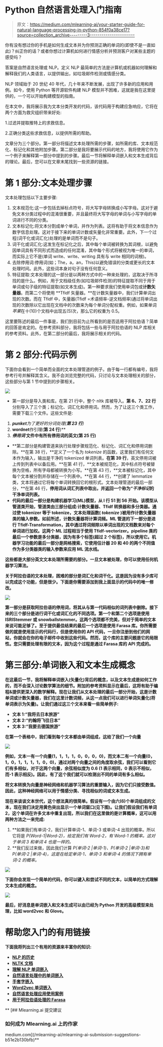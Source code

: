 # Python 自然语言处理入门指南

> 原文：<https://medium.com/mlearning-ai/your-starter-guide-for-natural-language-processing-in-python-854f0a38ce17?source=collection_archive---------3----------------------->

你有没有想过你的手机是如何生成文本并为你预测正确的单词的(即使不是一直如此)？纠正你的话？或者你想过计算机如何进行情感分析并预测客户对某些主题的感受吗？

答案是自然语言处理或 NLP。定义 NLP 最简单的方法是计算机或机器如何理解和解释我们的人类语言，以提供输出，如垃圾邮件检测或情感分类。

NLP 领域始于 20 世纪 40 年代，几十年来不断发展，出现了许多新的应用和用例。如今，使用 Python 等开源软件构建 NLP 模型并不困难，这就是我在这里提供的，一个可以开始构建模型的指南。

在本文中，我将展示我为文本分类开发的代码，该代码用于构建应急响应，它将在两个方面为救灾组织带来好处:

1.过滤并提取推特上的求救信息。

2.正确分类这些求救信息，以提供所需的帮助。

文章分为三个部分。第一部分将描述文本处理所需的步骤，如所需的库、文本规范化、标记化和其他附加步骤。第二部分是我将要展示代码的地方，我将使用它作为一个例子来解释第一部分中提到的步骤。最后一节将解释单词嵌入和文本生成背后的理论。最后，您可以在文章末尾找到一些资源的链接。

# 第 1 部分:文本处理步骤

文本处理包括以下主要步骤:

1.  文本规范化:这一步包括去掉标点符号，将大写字母转换成小写字母。这对于避免文本分类过程中的混淆很重要，并且最终将大写字母的单词与小写字母的单词进行不同的分类。
2.  文本标记化:将文本分割成单个单词，并作为列表。这将有助于将文本信息作为数字信息处理。这对于接下来的单词计数或矢量化非常重要。此外，下一个过程(词干化或词汇化)处理的是单词而不是句子。
3.  词干化或词汇化:这发生在标记化之后，其中每个单词被转换为其词根，以避免因单词具有不同形式而造成的任何混淆，其中每个形式将被视为唯一的单词，而实际上它不是(单词 write、write、writing 具有与 write 相同的词根)。
4.  去除停用词:停用词(如；The，a，an，This)以避免错误的分类或更长的文本处理时间。此外，这些词本身对句子没有任何意义。
5.  特征提取:文本处理的这一部分是以两种方式中的一种来处理的，这取决于所寻找的是什么。例如，用于文档级任务(如垃圾邮件检测)的特征提取不同于用于单词或句子级的特征提取(如文本生成)。第一种要求我们使用单词包或**计数矢量器**。而第二个将使用 **Tfidf 矢量器。**在计数矢量器中，我们计算单词出现的次数。而在 Tfidf 中，矢量器(Tfidf =术语频率-逆文档频率)通过将单词出现的次数除以它出现在文档中的次数来为每个单词分配权重。例如，如果单词*苹果*在十(10)个文档中出现五(5)次，那么它的权重为 0.5。

这里要陈述的最后一件事是，我们到目前为止所看到的是否适用于阿拉伯语？简单的回答是肯定的。在参考资料部分，我将包括一些与用于阿拉伯语的 NLP 库相关的参考资料。此外，在第二部分的最后，我将展示相关的代码。

# 第 2 部分:代码示例

下面你会看到一个简单而全面的文本处理管道的例子。由于每一行都有编号，我将参考行号并解释其含义。我不会浏览完整的代码，只讨论与文本处理相关的部分，这些部分与第 1 节中提到的步骤相关。

![](img/bcefdda6d072e47e61cba90a73361188.png)

*   第一部分是导入类和库。在第 21 行中，整个 nltk 库被导入。**第 6、7、22 行**分别导入了三个类；标记化、词汇化和停用词。然而，为了让这三个类工作，需要下载三个文件。这些文件是:

1.  ***punket****为了更好的分词处理(**第 23 行**)*
2.  ****wordnet****作引理(**第 24 行**)**
3.  *****停用词*** 文件中有所有停用词的英文(**第 25 行**)**

*   **第二部分是构建管道来执行处理步骤规范化、标记化、词汇化和停用词删除。**在第 38 行，**定义了一个名为 *tokenize* 的函数，这里我们有任何文本作为输入，输出是干净的 tokenized 单词列表。**在第 39 行**，英文停用词被上传到列表中以备后用。**在第 41 行，**文本被规范化，其中标点符号被替换为空格，所有字母都被转换为小写。**在第 43 行，**文本被标记化，其中每个文本被分割并存储在一个列表中。**在第 44 行，**创建了 lemmatize 类，文本将通过它将每个单词转换回它的根形式。文本处理管道的最后一部分，**在第 46 行，**停用词从词汇列表中取出，并返回一个称为“*干净标记*的干净单词列表。**
*   **代码的最后一部分是构建机器学习(ML)模型，从 l **行 51 到 56** 开始。该模型从管道类开始，管道类由三部分组成:计数矢量器、Tfidf 转换器和多分类器。通过使 tokenizer 等于 tokenize，文本处理函数( *tokenize* )被用作计数矢量器类的输入参数。如前所述，计数矢量器将计算词频。ML 管道的下一部分是进行 Tfidf-Transformation，其中通过将词频除以单词出现的文档数来对每个单词进行加权。这两个 ML 过程相当于使用 Tfidf-vectorizer。pipeline 类的最后一个参数是多分类器，因为有多个标签(超过 2 个标签)，所以使用它。机器学习功能的最后一部分是网格搜索，它使用估计器 20 和 40 的两个不同值作为多分类器类的输入参数来应用 ML 流水线。**

**这些都是大部分英文文本处理所需要的部分。一旦文本被处理，你可以使用任何机器学习算法。**

**关于阿拉伯语的文本处理，困难的部分是词汇化和词干化。这是因为没有多少库可以完成这个功能，但是很少。下面是你需要添加到我上面显示的代码中的唯一修改。**

**![](img/488ce4d38b85d50c27dbfae69457d582.png)**

**第一部分是获取阿拉伯语的停用词，将其从与第一代码相似的词列表中删除。接下来的三个部分是进行词干化或词汇化的不同选项。第一个和第二个选项是使用 ISRIStemmer 或 snowballstemmer。这两个选项都不完美，但对于简单的文本来说可能足够了。至于提供最佳结果的最后一个选项是使用 Farasa 库。你所需要做的就是使用显示的代码行，但是使用你的 API 代码，一旦你注册到他们的网站，你就会在你的电子邮件中收到这些代码。然而，这个库的主要问题是它的局限性。您只需要处理有限的文本，因为这个过程是通过 Farasa 库的 API 完成的。**

# ****第三部分:单词嵌入和文本生成概念****

**在这最后一节，我将解释单词嵌入(矢量化)背后的概念，以及文本生成是如何工作的，而不会深入讨论数学算法的细节。附加的参考资料显示在最后，这将有助于编程&提供更深入的数学解释。现在让我们从文本处理的最后一部分开始，这是计数单词或计数矢量器，我们在这里计数词频，从这一点我们可以进行单词矢量化(将单词表示为矢量)。让我们通过这三个文本来看一些简单例子:**

*   **文本 1:“我将去日本旅游”**
*   **文本 2:“约翰将飞往日本”**
*   **文本 3:“我要去德国旅游”**

**在第一个表格中，我们看到每个文本都由单词组成，这给了我们一个向量**

**![](img/f44d88f54d47e27dd7c2b4dce1de9bf8.png)**

**例如，文本一有一个向量(1，1，1，1，0，0，0，0)，而文本二有一个向量(0，1，0，1，1，1，1，0，0)，通过对两个向量之间的角度取余弦，我们可以看到它们有多相似，对于这两个向量，余弦相似度为 0.6 (1 表示相同，0 表示不相似，而-1 表示相反)。因此，有了这个我们就可以检测出不同的单词有多么相似。**

**将文本转换为向量是神经网络和机器学习算法的重要输入，因为它们只接受数值。因此，这种神经网络可以用于情感分类、寻找相似的词或文本生成。**

**现在来谈谈文本世代，这个想法真的很简单。假设有一个由六(6)个单词组成的文本，现在我们决定用黄色突出显示一个单词窗口(见下图)。让我们假设我们有单词 2，这个单词在许多文本中重复出现，所以我们在这里做的是计算概率，这可以用两种方法之一来完成:**

1.  **如果我们有单词-2，我们计算单词-1、单词-3 或单词-4 出现的概率。所以它将是 *P(Word-1|Word-2)，*给定我们有 Word-2，有 Word-1 的概率。这对于单词 3 和单词 4 也是一样的。**
2.  **我们反过来做，因此我们计算 *P(单词-2 |单词-1)、P(单词-2 |单词-3)和 P(单词-2 |单词-4)，*这是在给定单词-1、单词-3 和单词-4 的情况下拥有单词-2 的概率。**

**![](img/bc304f9e533503b5dea21502cc7765bb.png)**

**下面你会发现一个简单的代码，你可以键入和尝试不同的文本，以简单的方式理解文本生成的概念。**

**![](img/355d945510a0cd5639a52d33ef44a1cc.png)**

**最后，好消息是单词嵌入和文本生成可以由已经为 Python 开发的高级模型来处理，比如 word2vec 和 Glove。**

# **帮助您入门的有用链接**

**下面我将列出三个有用的资源来丰富你的知识:**

*   **[NLP 的历史](https://cs.stanford.edu/people/eroberts/courses/soco/projects/2004-05/nlp/overview_history.html)**
*   **[NLTK 文档](https://www.nltk.org/index.html)**
*   **[理解 NLP 单词嵌入](https://towardsdatascience.com/understanding-nlp-word-embeddings-text-vectorization-1a23744f7223)**
*   **[自然语言处理中的单词嵌入](https://www.geeksforgeeks.org/word-embeddings-in-nlp/)**
*   **[手套字嵌入](https://nlp.stanford.edu/projects/glove/)**
*   **[Word2vec 单词嵌入](https://www.tensorflow.org/tutorials/text/word2vec)**
*   **[自然语言处理应用使用案例](https://monkeylearn.com/blog/natural-language-processing-applications/)**
*   **[用于阿拉伯语处理的 Farasa](https://farasa.qcri.org/)**

**[](/mlearning-ai/mlearning-ai-submission-suggestions-b51e2b130bfb) [## Mlearning.ai 提交建议

### 如何成为 Mlearning.ai 上的作家

medium.com](/mlearning-ai/mlearning-ai-submission-suggestions-b51e2b130bfb)**